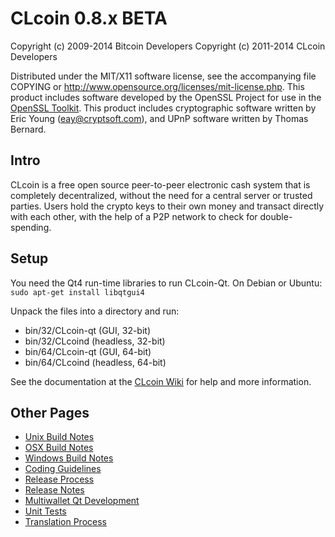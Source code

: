 CLcoin 0.8.x BETA
====================

Copyright (c) 2009-2014 Bitcoin Developers
Copyright (c) 2011-2014 CLcoin Developers

Distributed under the MIT/X11 software license, see the accompanying
file COPYING or http://www.opensource.org/licenses/mit-license.php.
This product includes software developed by the OpenSSL Project for use in the [OpenSSL Toolkit](http://www.openssl.org/). This product includes
cryptographic software written by Eric Young ([eay@cryptsoft.com](mailto:eay@cryptsoft.com)), and UPnP software written by Thomas Bernard.


Intro
---------------------
CLcoin is a free open source peer-to-peer electronic cash system that is
completely decentralized, without the need for a central server or trusted
parties.  Users hold the crypto keys to their own money and transact directly
with each other, with the help of a P2P network to check for double-spending.


Setup
---------------------
You need the Qt4 run-time libraries to run CLcoin-Qt. On Debian or Ubuntu:
	`sudo apt-get install libqtgui4`

Unpack the files into a directory and run:

- bin/32/CLcoin-qt (GUI, 32-bit)
- bin/32/CLcoind (headless, 32-bit)
- bin/64/CLcoin-qt (GUI, 64-bit)
- bin/64/CLcoind (headless, 64-bit)

See the documentation at the [CLcoin Wiki](http://CLcoin.info)
for help and more information.


Other Pages
---------------------
- [Unix Build Notes](build-unix.md)
- [OSX Build Notes](build-osx.md)
- [Windows Build Notes](build-msw.md)
- [Coding Guidelines](coding.md)
- [Release Process](release-process.md)
- [Release Notes](release-notes.md)
- [Multiwallet Qt Development](multiwallet-qt.md)
- [Unit Tests](unit-tests.md)
- [Translation Process](translation_process.md)
